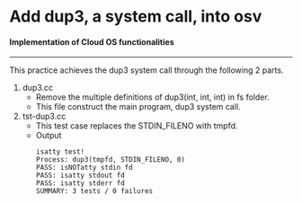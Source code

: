 # Add dup3, a system call, into osv
#### Implementation of Cloud OS functionalities
----
This practice achieves the dup3 system call through the following 2 parts.
1. dup3.cc
    * Remove the multiple definitions of dup3(int, int, int) in fs folder.
    * This file construct the main program, dup3 system call.
2. tst-dup3.cc
    * This test case replaces the STDIN_FILENO with tmpfd.
    * Output
      ````
      isatty test!
      Process: dup3(tmpfd, STDIN_FILENO, 0)
      PASS: isNOTatty stdin fd
      PASS: isatty stdout fd
      PASS: isatty stderr fd
      SUMMARY: 3 tests / 0 failures
      ````
